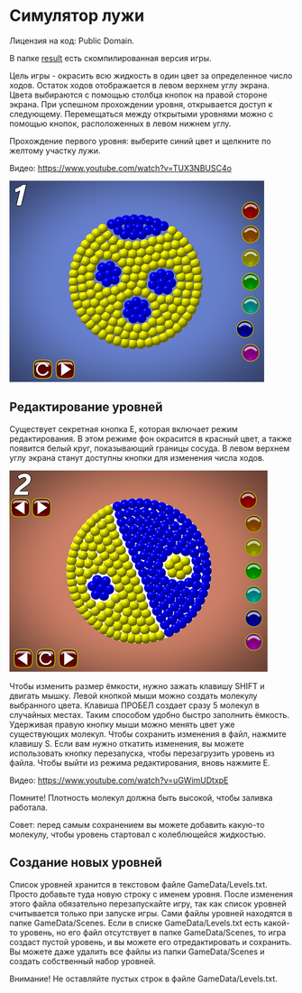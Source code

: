 # Симулятор лужи

Лицензия на код: Public Domain.

В папке [result](result) есть скомпилированная версия игры.

Цель игры - окрасить всю жидкость в один цвет за определенное число ходов. Остаток ходов отображается в левом
верхнем углу экрана. Цвета выбираются с помощью столбца кнопок на правой стороне экрана. При успешном прохождении уровня,
открывается доступ к следующему. Перемещаться между открытыми уровнями можно с помощью кнопок,
расположенных в левом нижнем углу.

Прохождение первого уровня: выберите синий цвет и щелкните по желтому участку лужи.

Видео: https://www.youtube.com/watch?v=TUX3NBUSC4o

![Screenshot](images/play.png)

## Редактирование уровней

Существует секретная кнопка E, которая включает режим редактирования. В этом режиме
фон окрасится в красный цвет, а также появится белый круг, показывающий границы сосуда.
В левом верхнем углу экрана станут доступны кнопки для изменения числа ходов.

![Screenshot](images/editor.png)

Чтобы изменить размер ёмкости, нужно зажать клавишу SHIFT и двигать мышку.
Левой кнопкой мыши можно создать молекулу выбранного цвета. Клавиша ПРОБЕЛ
создает сразу 5 молекул в случайных местах. Таким способом удобно быстро заполнить ёмкость.
Удерживая правую кнопку мыши можно менять цвет уже существующих молекул.
Чтобы сохранить изменения в файл, нажмите клавишу S. Если вам нужно откатить
изменения, вы можете использовать кнопку перезапуска, чтобы перезагрузить
уровень из файла. Чтобы выйти из режима редактирования, вновь нажмите E.

Видео: https://www.youtube.com/watch?v=uGWimUDtxpE

Помните! Плотность молекул должна быть высокой, чтобы заливка работала.

Совет: перед самым сохранением вы можете добавить какую-то молекулу,
чтобы уровень стартовал с колеблющейся жидкостью.

## Создание новых уровней

Список уровней хранится в текстовом файле GameData/Levels.txt.
Просто добавьте туда новую строку с именем уровня. После изменения этого файла
обязательно перезапускайте игру, так как список уровней считывается только при
запуске игры. Сами файлы уровней находятся в папке GameData/Scenes.
Если в списке GameData/Levels.txt есть какой-то уровень, но его файл отсутствует
в папке GameData/Scenes, то игра создаст пустой уровень, и вы можете его
отредактировать и сохранить. Вы можете даже удалить все файлы из папки
GameData/Scenes и создать собственный набор уровней.

Внимание! Не оставляйте пустых строк в файле GameData/Levels.txt.
